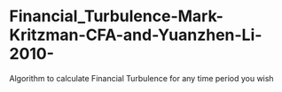 # Financial_Turbulence-Mark-Kritzman-CFA-and-Yuanzhen-Li-2010-
Algorithm to calculate Financial Turbulence for any time period you wish
